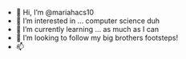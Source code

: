 - 👋 Hi, I’m @mariahacs10
- 👀 I’m interested in ... computer science duh
- 🌱 I’m currently learning ...  as much as I can 
- 💞️ I’m looking to follow my big brothers footsteps!
- 📫 

<!---
mariahacs10/mariahacs10 is a ✨ special ✨ repository because its `README.md` (this file) appears on your GitHub profile.
You can click the Preview link to take a look at your changes.
--->

